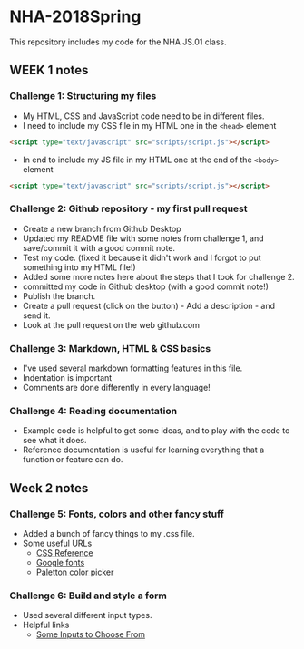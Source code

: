 # NHA-2018Spring

This repository includes my code for the NHA JS.01 class.

## WEEK 1 notes

### Challenge 1: Structuring my files

* My HTML, CSS and JavaScript code need to be in different files.
* I need to include my CSS file in my HTML one in the `<head>` element

``` html
<script type="text/javascript" src="scripts/script.js"></script>
```

* In end to include my JS file in my HTML one at the end of the `<body>` element

``` html
<script type="text/javascript" src="scripts/script.js"></script>
```

### Challenge 2: Github repository - my first pull request

* Create a new branch from Github Desktop
* Updated my README file with some notes from challenge 1, and save/commit it with a good commit note.
* Test my code. (fixed it because it didn't work and I forgot to put something into my HTML file!)
* Added some more notes here about the steps that I took for challenge 2.
* committed my code in Github desktop (with a good commit note!)
* Publish the branch.
* Create a pull request (click on the button) - Add a description - and send it.
* Look at the pull request on the web github.com

### Challenge 3: Markdown, HTML & CSS basics

* I've used several markdown formatting features in this file.
* Indentation is important
* Comments are done differently in every language!

### Challenge 4: Reading documentation

* Example code is helpful to get some ideas, and to play with the code to see what it does.
* Reference documentation is useful for learning everything that a function or feature can do.

## Week 2 notes

### Challenge 5: Fonts, colors and other fancy stuff

* Added a bunch of fancy things to my .css file.
* Some useful URLs
    * [CSS Reference](https://www.w3schools.com/cssref/default.asp)
    * [Google fonts](https://fonts.google.com/)
    * [Paletton color picker](http://paletton.com/)

### Challenge 6: Build and style a form

* Used several different input types.
* Helpful links
    * [Some Inputs to Choose From](https://www.w3schools.com/tags/att_input_type.asp)
